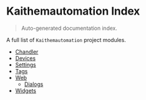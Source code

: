# Kaithemautomation Index

> Auto-generated documentation index.

A full list of `Kaithemautomation` project modules.

- [Chandler](./chandler.md#chandler)
- [Devices](./devices.md#devices)
- [Settings](./settings.md#settings)
- [Tags](./tags.md#tags)
- [Web](web/index.md#web)
    - [Dialogs](web/dialogs.md#dialogs)
- [Widgets](./widgets.md#widgets)
